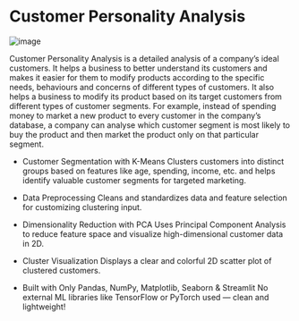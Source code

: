 # Customer Personality Analysis

![image](https://github.com/user-attachments/assets/2f09339c-72ef-4d68-913a-54fb7be7cfd3)

Customer Personality Analysis is a detailed analysis of a company’s ideal customers. It helps a business to better understand its customers and makes it easier for them to modify products according to the specific needs, behaviours and concerns of different types of customers. It also helps a business to modify its product based on its target customers from different types of customer segments. For example, instead of spending money to market a new product to every customer in the company’s database, a company can analyse which customer segment is most likely to buy the product and then market the product only on that particular segment.

- Customer Segmentation with K-Means
Clusters customers into distinct groups based on features like age, spending, income, etc. and helps identify valuable customer segments for targeted marketing.

- Data Preprocessing 
Cleans and standardizes data and feature selection for customizing clustering input.

- Dimensionality Reduction with PCA
Uses Principal Component Analysis to reduce feature space and visualize high-dimensional customer data in 2D.

- Cluster Visualization
Displays a clear and colorful 2D scatter plot of clustered customers.

- Built with Only Pandas, NumPy, Matplotlib, Seaborn & Streamlit
No external ML libraries like TensorFlow or PyTorch used — clean and lightweight!

